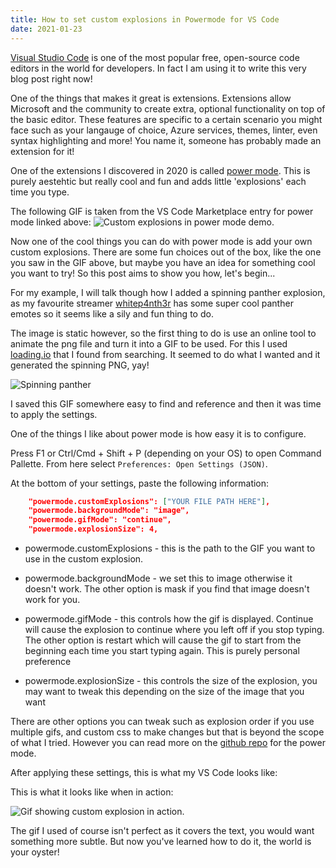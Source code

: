 ```yaml
---
title: How to set custom explosions in Powermode for VS Code
date: 2021-01-23
---
```


[Visual Studio Code](https://code.visualstudio.com) is one of the most popular free, open-source code editors in the world for developers. In fact I am using it to write this very blog post right now!

One of the things that makes it great is extensions. Extensions allow Microsoft and the community to create extra, optional functionality on top of the basic editor. These features are specific to a certain scenario you might face such as your langauge of choice, Azure services, themes, linter, even syntax highlighting and more! You name it, someone has probably made an extension for it!

One of the extensions I discovered in 2020 is called [power mode](https://marketplace.visualstudio.com/items?itemName=hoovercj.vscode-power-mode). This is purely aestehtic but really cool and fun and adds little 'explosions' each time you type.

The following GIF is taken from the VS Code Marketplace entry for power mode linked above:
![Custom explosions in power mode demo](../../Images/custom-powermode-explosions/particles.gif).

Now one of the cool things you can do with power mode is add your own custom explosions. There are some fun choices out of the box, like the one you saw in the GIF above, but maybe you have an idea for something cool you want to try! So this post aims to show you how, let's begin...


For my example, I will talk though how I added a spinning panther explosion, as my favourite streamer [whitep4nth3r](https://twitch.tv/whitep4nth3r) has some super cool panther emotes so it seems like a sily and fun thing to do.

The image is static however, so the first thing to do is use an online tool to animate the png file and turn it into a GIF to be used. For this I used [loading.io](https://loading.io/animation/icon/) that I found from searching. It seemed to do what I wanted and it generated the spinning PNG, yay!

![Spinning panther](../../Images/custom-powermode-explosions/panther.gif)

I saved this GIF somewhere easy to find and reference and then it was time to apply the settings.

One of the things I like about power mode is how easy it is to configure. 

Press F1 or Ctrl/Cmd + Shift + P (depending on your OS) to open Command Pallette. From here select ``` Preferences: Open Settings (JSON) ```.

At the bottom of your settings, paste the following information:

```json
    "powermode.customExplosions": ["YOUR FILE PATH HERE"],
    "powermode.backgroundMode": "image",
    "powermode.gifMode": "continue", 
    "powermode.explosionSize": 4,
```

* powermode.customExplosions - this is the path to the GIF you want to use in the custom explosion.

* powermode.backgroundMode - we set this to image otherwise it doesn't work. The other option is mask if you find that image doesn't work for you.

* powermode.gifMode - this controls how the gif is displayed. Continue will cause the explosion to continue where you left off if you stop typing. The other option is restart which will cause the gif to start from the beginning each time you start typing again. This is purely personal preference

* powermode.explosionSize - this controls the size of the explosion, you may want to tweak this depending on the size of the image that you want

There are other options you can tweak such as explosion order if you use multiple gifs, and custom css to make changes but that is beyond the scope of what I tried.
However you can read more on the [github repo](https://github.com/hoovercj/vscode-power-mode) for the power mode.

After applying these settings, this is what my VS Code looks like:

This is what it looks like when in action:

![Gif showing custom explosion in action](../../Imagescustom-powermode-explosions/spinning.gif).

The gif I used of course isn't perfect as it covers the text, you would want something more subtle. But now you've learned how to do it, the world is your oyster!